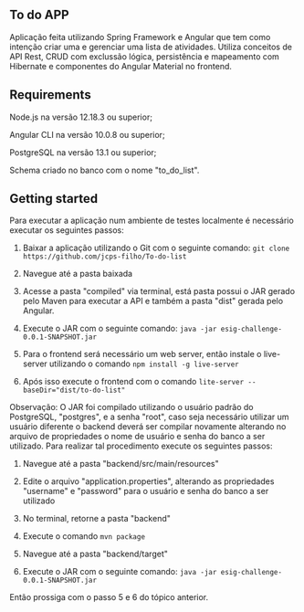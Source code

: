 ## To do APP

Aplicação feita utilizando Spring Framework e Angular que tem como intenção criar uma e gerenciar uma lista de atividades. Utiliza conceitos de API Rest, CRUD com exclussão lógica, persistência e mapeamento com Hibernate e componentes do Angular Material no frontend.

## Requirements

Node.js na versão 12.18.3 ou superior;

Angular CLI na versão 10.0.8 ou superior;

PostgreSQL na versão 13.1 ou superior;

Schema criado no banco com o nome "to_do_list".

## Getting started

Para executar a aplicação num ambiente de testes localmente é necessário executar os seguintes passos: 

1. Baixar a aplicação utilizando o Git com o seguinte comando: ```git clone https://github.com/jcps-filho/To-do-list```

2. Navegue até a pasta baixada

3. Acesse a pasta "compiled" via terminal, está pasta possui o JAR gerado pelo Maven para executar a API e também a pasta "dist" gerada pelo Angular.

4. Execute o JAR com o seguinte comando: ```java -jar esig-challenge-0.0.1-SNAPSHOT.jar```

5. Para o frontend será necessário um web server, então instale o live-server utilizando o comando ```npm install -g live-server```

6. Após isso execute o frontend com o comando ```lite-server --baseDir="dist/to-do-list"```

Observação: O JAR foi compilado utilizando o usuário padrão do PostgreSQL, "postgres", e a senha "root", caso seja necessário utilizar um usuário diferente o backend deverá ser compilar novamente alterando no arquivo de propriedades o nome de usuário e senha do banco a ser utilizado. Para realizar tal procedimento execute os seguintes passos:

1. Navegue até a pasta "backend/src/main/resources"

2. Edite o arquivo "application.properties", alterando as propriedades "username" e "password" para o usuário e senha do banco a ser utilizado

3. No terminal, retorne a pasta "backend"

4. Execute o comando ```mvn package```

5. Navegue até a pasta "backend/target"

6. Execute o JAR com o seguinte comando: ```java -jar esig-challenge-0.0.1-SNAPSHOT.jar```

Então prossiga com o passo 5 e 6 do tópico anterior.
